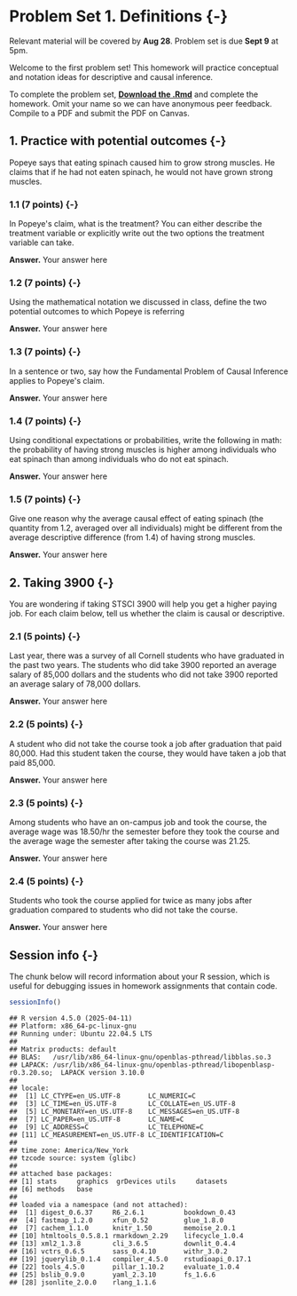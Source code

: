 # Problem Set 1. Definitions {-}

Relevant material will be covered by **Aug 28**. Problem set is due **Sept 9** at 5pm.

Welcome to the first problem set! This homework will practice conceptual and notation ideas for descriptive and causal inference.

To complete the problem set, [**Download the .Rmd**](assets/psets/pset1_download.Rmd) and complete the homework. Omit your name so we can have anonymous peer feedback. Compile to a PDF and submit the PDF on Canvas.

## 1. Practice with potential outcomes {-}

Popeye says that eating spinach caused him to grow strong muscles. He claims that if he had not eaten spinach, he would not have grown strong muscles.  

### 1.1 (7 points) {-}

In Popeye's claim, what is the treatment? You can either describe the treatment variable or explicitly write out the two options the treatment variable can take.

**Answer.** Your answer here

### 1.2 (7 points) {-}

Using the mathematical notation we discussed in class, define the two potential outcomes to which Popeye is referring

**Answer.** Your answer here

### 1.3 (7 points) {-}

In a sentence or two, say how the Fundamental Problem of Causal Inference applies to Popeye's claim.

**Answer.** Your answer here

### 1.4 (7 points) {-}

Using conditional expectations or probabilities, write the following in math: the probability of having strong muscles is higher among individuals who eat spinach than among individuals who do not eat spinach.

**Answer.** Your answer here

### 1.5 (7 points) {-}

Give one reason why the average causal effect of eating spinach (the quantity from 1.2, averaged over all individuals) might be different from the average descriptive difference (from 1.4) of having strong muscles.

**Answer.** Your answer here

## 2. Taking 3900 {-}

You are wondering if taking STSCI 3900 will help you get a higher paying job. For each claim below, tell us whether the claim is causal or descriptive.

### 2.1 (5 points) {-}

Last year, there was a survey of all Cornell students who have graduated in the past two years. The students who did take 3900 reported an average salary of 85,000 dollars and the students who did not take 3900 reported an average salary of 78,000 dollars. 

**Answer.** Your answer here

### 2.2 (5 points) {-}

A student who did not take the course took a job after graduation that paid 80,000. Had this student taken the course, they would have taken a job that paid 85,000. 

**Answer.** Your answer here

### 2.3 (5 points) {-}

Among students who have an on-campus job and took the course, the average wage was 18.50/hr the semester before they took the course and the average wage the semester after taking the course was 21.25.  

**Answer.** Your answer here

### 2.4 (5 points) {-}

Students who took the course applied for twice as many jobs after graduation compared to students who did not take the course.  

**Answer.** Your answer here

## Session info {-}

The chunk below will record information about your R session, which is useful for debugging issues in homework assignments that contain code.


``` r
sessionInfo()
```

```
## R version 4.5.0 (2025-04-11)
## Platform: x86_64-pc-linux-gnu
## Running under: Ubuntu 22.04.5 LTS
## 
## Matrix products: default
## BLAS:   /usr/lib/x86_64-linux-gnu/openblas-pthread/libblas.so.3 
## LAPACK: /usr/lib/x86_64-linux-gnu/openblas-pthread/libopenblasp-r0.3.20.so;  LAPACK version 3.10.0
## 
## locale:
##  [1] LC_CTYPE=en_US.UTF-8       LC_NUMERIC=C              
##  [3] LC_TIME=en_US.UTF-8        LC_COLLATE=en_US.UTF-8    
##  [5] LC_MONETARY=en_US.UTF-8    LC_MESSAGES=en_US.UTF-8   
##  [7] LC_PAPER=en_US.UTF-8       LC_NAME=C                 
##  [9] LC_ADDRESS=C               LC_TELEPHONE=C            
## [11] LC_MEASUREMENT=en_US.UTF-8 LC_IDENTIFICATION=C       
## 
## time zone: America/New_York
## tzcode source: system (glibc)
## 
## attached base packages:
## [1] stats     graphics  grDevices utils     datasets 
## [6] methods   base     
## 
## loaded via a namespace (and not attached):
##  [1] digest_0.6.37     R6_2.6.1          bookdown_0.43    
##  [4] fastmap_1.2.0     xfun_0.52         glue_1.8.0       
##  [7] cachem_1.1.0      knitr_1.50        memoise_2.0.1    
## [10] htmltools_0.5.8.1 rmarkdown_2.29    lifecycle_1.0.4  
## [13] xml2_1.3.8        cli_3.6.5         downlit_0.4.4    
## [16] vctrs_0.6.5       sass_0.4.10       withr_3.0.2      
## [19] jquerylib_0.1.4   compiler_4.5.0    rstudioapi_0.17.1
## [22] tools_4.5.0       pillar_1.10.2     evaluate_1.0.4   
## [25] bslib_0.9.0       yaml_2.3.10       fs_1.6.6         
## [28] jsonlite_2.0.0    rlang_1.1.6
```
